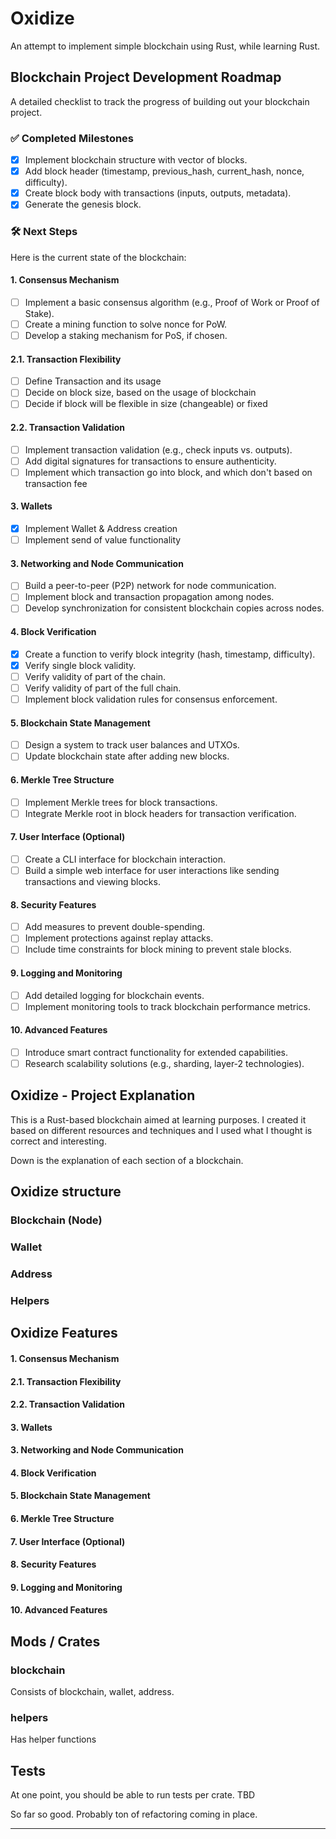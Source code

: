 # Oxidize

An attempt to implement simple blockchain using Rust, while learning Rust.

## Blockchain Project Development Roadmap

A detailed checklist to track the progress of building out your blockchain project.

### ✅ Completed Milestones
- [x] Implement blockchain structure with vector of blocks.
- [x] Add block header (timestamp, previous_hash, current_hash, nonce, difficulty).
- [x] Create block body with transactions (inputs, outputs, metadata).
- [x] Generate the genesis block.

### 🛠️ Next Steps

Here is the current state of the blockchain:

#### 1. Consensus Mechanism
- [ ] Implement a basic consensus algorithm (e.g., Proof of Work or Proof of Stake).
- [ ] Create a mining function to solve nonce for PoW.
- [ ] Develop a staking mechanism for PoS, if chosen.

#### 2.1. Transaction Flexibility
- [ ] Define Transaction and its usage
- [ ] Decide on block size, based on the usage of blockchain
- [ ] Decide if block will be flexible in size (changeable) or fixed

#### 2.2. Transaction Validation
- [ ] Implement transaction validation (e.g., check inputs vs. outputs).
- [ ] Add digital signatures for transactions to ensure authenticity.
- [ ] Implement which transaction go into block, and which don't based on transaction fee

#### 3. Wallets
- [x] Implement Wallet & Address creation
- [ ] Implement send of value functionality

#### 3. Networking and Node Communication
- [ ] Build a peer-to-peer (P2P) network for node communication.
- [ ] Implement block and transaction propagation among nodes.
- [ ] Develop synchronization for consistent blockchain copies across nodes.

#### 4. Block Verification
- [x] Create a function to verify block integrity (hash, timestamp, difficulty).
- [x] Verify single block validity.
- [ ] Verify validity of part of the chain.
- [ ] Verify validity of part of the full chain.
- [ ] Implement block validation rules for consensus enforcement.

#### 5. Blockchain State Management
- [ ] Design a system to track user balances and UTXOs.
- [ ] Update blockchain state after adding new blocks.

#### 6. Merkle Tree Structure
- [ ] Implement Merkle trees for block transactions.
- [ ] Integrate Merkle root in block headers for transaction verification.

#### 7. User Interface (Optional)
- [ ] Create a CLI interface for blockchain interaction.
- [ ] Build a simple web interface for user interactions like sending transactions and viewing blocks.

#### 8. Security Features
- [ ] Add measures to prevent double-spending.
- [ ] Implement protections against replay attacks.
- [ ] Include time constraints for block mining to prevent stale blocks.

#### 9. Logging and Monitoring
- [ ] Add detailed logging for blockchain events.
- [ ] Implement monitoring tools to track blockchain performance metrics.

#### 10. Advanced Features
- [ ] Introduce smart contract functionality for extended capabilities.
- [ ] Research scalability solutions (e.g., sharding, layer-2 technologies).

## Oxidize - Project Explanation

This is a Rust-based blockchain aimed at learning purposes. I created it based on different resources and techniques and I used what I thought is correct and interesting.

Down is the explanation of each section of a blockchain.

## Oxidize structure

### Blockchain (Node)

### Wallet

### Address

### Helpers

## Oxidize Features

#### 1. Consensus Mechanism

#### 2.1. Transaction Flexibility

#### 2.2. Transaction Validation

#### 3. Wallets

#### 3. Networking and Node Communication

#### 4. Block Verification

#### 5. Blockchain State Management

#### 6. Merkle Tree Structure

#### 7. User Interface (Optional)

#### 8. Security Features

#### 9. Logging and Monitoring

#### 10. Advanced Features

## Mods / Crates

### blockchain
Consists of blockchain, wallet, address.

### helpers
Has helper functions

## Tests
At one point, you should be able to run tests per crate. TBD


So far so good. Probably ton of refactoring coming in place.

---
